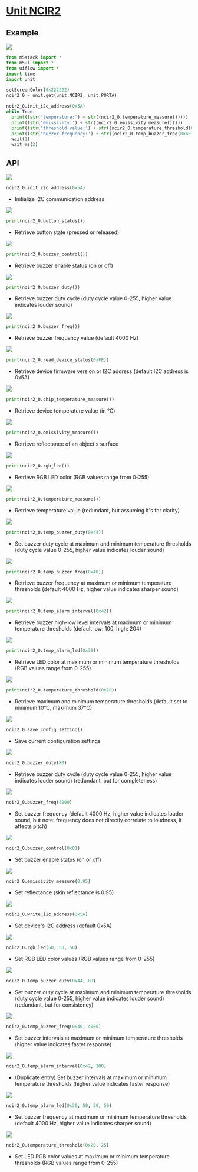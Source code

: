 # [Unit NCIR2](/en/unit/ncir2)

## Example

<img class="blockly_svg" src="https://m5stack.oss-cn-shenzhen.aliyuncs.com/resource/docs/static/assets/img/uiflow/blockly/unit/ncir2/uiflow_block_example.svg">

```python
from m5stack import *
from m5ui import *
from uiflow import *
import time
import unit

setScreenColor(0x222222)
ncir2_0 = unit.get(unit.NCIR2, unit.PORTA)

ncir2_0.init_i2c_address(0x5A)
while True:
  print((str('temperature:') + str((ncir2_0.temperature_measure()))))
  print((str('emissivity:') + str((ncir2_0.emissivity_measure()))))
  print((str('threshold value:') + str((ncir2_0.temperature_threshold(0x20)))))
  print((str('buzzer frequency:') + str((ncir2_0.temp_buzzer_freq(0x40)))))
  wait(1)
  wait_ms(2)
```

## API

<img class="blockly_svg" src="https://m5stack.oss-cn-shenzhen.aliyuncs.com/resource/docs/static/assets/img/uiflow/blockly/unit/ncir2/uiflow_block_unit_ncir2_init.svg">

```python
ncir2_0.init_i2c_address(0x5A)
```

- Initialize I2C communication address

<img class="blockly_svg" src="https://m5stack.oss-cn-shenzhen.aliyuncs.com/resource/docs/static/assets/img/uiflow/blockly/unit/ncir2/uiflow_block_unit_ncir2_get_button_status.svg">

```python
print(ncir2_0.button_status())
```

- Retrieve button state (pressed or released)

<img class="blockly_svg" src="https://m5stack.oss-cn-shenzhen.aliyuncs.com/resource/docs/static/assets/img/uiflow/blockly/unit/ncir2/uiflow_block_unit_ncir2_get_buzzer_control.svg">

```python
print(ncir2_0.buzzer_control())
```

- Retrieve buzzer enable status (on or off)

<img class="blockly_svg" src="https://m5stack.oss-cn-shenzhen.aliyuncs.com/resource/docs/static/assets/img/uiflow/blockly/unit/ncir2/uiflow_block_unit_ncir2_get_buzzer_duty.svg">

```python
print(ncir2_0.buzzer_duty())
```

- Retrieve buzzer duty cycle (duty cycle value 0-255, higher value indicates louder sound)

<img class="blockly_svg" src="https://m5stack.oss-cn-shenzhen.aliyuncs.com/resource/docs/static/assets/img/uiflow/blockly/unit/ncir2/uiflow_block_unit_ncir2_get_buzzer_freq.svg">

```python
print(ncir2_0.buzzer_freq())
```

- Retrieve buzzer frequency value (default 4000 Hz)

<img class="blockly_svg" src="https://m5stack.oss-cn-shenzhen.aliyuncs.com/resource/docs/static/assets/img/uiflow/blockly/unit/ncir2/uiflow_block_unit_ncir2_get_device_status.svg">

```python
print(ncir2_0.read_device_status(0xFE))
```

- Retrieve device firmware version or I2C address (default I2C address is 0x5A)

<img class="blockly_svg" src="https://m5stack.oss-cn-shenzhen.aliyuncs.com/resource/docs/static/assets/img/uiflow/blockly/unit/ncir2/uiflow_block_unit_ncir2_get_device_temp.svg">

```python
print(ncir2_0.chip_temperature_measure())
```

- Retrieve device temperature value (in ℃)

<img class="blockly_svg" src="https://m5stack.oss-cn-shenzhen.aliyuncs.com/resource/docs/static/assets/img/uiflow/blockly/unit/ncir2/uiflow_block_unit_ncir2_get_emissivity.svg">

```python
print(ncir2_0.emissivity_measure())
```

- Retrieve reflectance of an object's surface

<img class="blockly_svg" src="https://m5stack.oss-cn-shenzhen.aliyuncs.com/resource/docs/static/assets/img/uiflow/blockly/unit/ncir2/uiflow_block_unit_ncir2_get_rgb_led.svg">

```python
print(ncir2_0.rgb_led())
```

- Retrieve RGB LED color (RGB values range from 0-255)

<img class="blockly_svg" src="https://m5stack.oss-cn-shenzhen.aliyuncs.com/resource/docs/static/assets/img/uiflow/blockly/unit/ncir2/uiflow_block_unit_ncir2_get_temperature.svg">

```python
print(ncir2_0.temperature_measure())
```

- Retrieve temperature value (redundant, but assuming it's for clarity)

<img class="blockly_svg" src="https://m5stack.oss-cn-shenzhen.aliyuncs.com/resource/docs/static/assets/img/uiflow/blockly/unit/ncir2/uiflow_block_unit_ncir2_get_temp_buzzer_duty.svg">

```python
print(ncir2_0.temp_buzzer_duty(0x44))
```

- Set buzzer duty cycle at maximum and minimum temperature thresholds (duty cycle value 0-255, higher value indicates louder sound)

<img class="blockly_svg" src="https://m5stack.oss-cn-shenzhen.aliyuncs.com/resource/docs/static/assets/img/uiflow/blockly/unit/ncir2/uiflow_block_unit_ncir2_get_temp_buzzer_freq.svg">

```python
print(ncir2_0.temp_buzzer_freq(0x40))
```

- Retrieve buzzer frequency at maximum or minimum temperature thresholds (default 4000 Hz, higher value indicates sharper sound)

<img class="blockly_svg" src="https://m5stack.oss-cn-shenzhen.aliyuncs.com/resource/docs/static/assets/img/uiflow/blockly/unit/ncir2/uiflow_block_unit_ncir2_get_temp_buzzer_interval.svg">

```python
print(ncir2_0.temp_alarm_interval(0x42))
```

- Retrieve buzzer high-low level intervals at maximum or minimum temperature thresholds (default low: 100, high: 204)

<img class="blockly_svg" src="https://m5stack.oss-cn-shenzhen.aliyuncs.com/resource/docs/static/assets/img/uiflow/blockly/unit/ncir2/uiflow_block_unit_ncir2_get_temp_led_color.svg">

```python
print(ncir2_0.temp_alarm_led(0x30))
```

- Retrieve LED color at maximum or minimum temperature thresholds (RGB values range from 0-255)

<img class="blockly_svg" src="https://m5stack.oss-cn-shenzhen.aliyuncs.com/resource/docs/static/assets/img/uiflow/blockly/unit/ncir2/uiflow_block_unit_ncir2_get_temp_threshold.svg">

```python
print(ncir2_0.temperature_threshold(0x20))
```

- Retrieve maximum and minimum temperature thresholds (default set to minimum 10°C, maximum 37°C)

<img class="blockly_svg" src="https://m5stack.oss-cn-shenzhen.aliyuncs.com/resource/docs/static/assets/img/uiflow/blockly/unit/ncir2/uiflow_block_unit_ncir2_save_setting.svg">

```python
ncir2_0.save_config_setting()
```

- Save current configuration settings

<img class="blockly_svg" src="https://m5stack.oss-cn-shenzhen.aliyuncs.com/resource/docs/static/assets/img/uiflow/blockly/unit/ncir2/uiflow_block_unit_ncir2_set_buzzer_duty.svg">

```python
ncir2_0.buzzer_duty(80)
```

- Retrieve buzzer duty cycle (duty cycle value 0-255, higher value indicates louder sound) (redundant, but for completeness)

<img class="blockly_svg" src="https://m5stack.oss-cn-shenzhen.aliyuncs.com/resource/docs/static/assets/img/uiflow/blockly/unit/ncir2/uiflow_block_unit_ncir2_set_buzzer_freq.svg">

```python
ncir2_0.buzzer_freq(4000)
```

- Set buzzer frequency (default 4000 Hz, higher value indicates louder sound, but note: frequency does not directly correlate to loudness, it affects pitch)

<img class="blockly_svg" src="https://m5stack.oss-cn-shenzhen.aliyuncs.com/resource/docs/static/assets/img/uiflow/blockly/unit/ncir2/uiflow_block_unit_ncir2_set_control.svg">

```python
ncir2_0.buzzer_control(0x01)
```

- Set buzzer enable status (on or off)

<img class="blockly_svg" src="https://m5stack.oss-cn-shenzhen.aliyuncs.com/resource/docs/static/assets/img/uiflow/blockly/unit/ncir2/uiflow_block_unit_ncir2_set_emissivity.svg">

```python
ncir2_0.emissivity_measure(0.95)
```

- Set reflectance (skin reflectance is 0.95)

<img class="blockly_svg" src="https://m5stack.oss-cn-shenzhen.aliyuncs.com/resource/docs/static/assets/img/uiflow/blockly/unit/ncir2/uiflow_block_unit_ncir2_set_i2c_address.svg">

```python
ncir2_0.write_i2c_address(0x5A)
```

- Set device's I2C address (default 0x5A)

<img class="blockly_svg" src="https://m5stack.oss-cn-shenzhen.aliyuncs.com/resource/docs/static/assets/img/uiflow/blockly/unit/ncir2/uiflow_block_unit_ncir2_set_rgb_led.svg">

```python
ncir2_0.rgb_led(50, 50, 50)
```

- Set RGB LED color values (RGB values range from 0-255)

<img class="blockly_svg" src="https://m5stack.oss-cn-shenzhen.aliyuncs.com/resource/docs/static/assets/img/uiflow/blockly/unit/ncir2/uiflow_block_unit_ncir2_set_temp_buzzer_duty.svg">

```python
ncir2_0.temp_buzzer_duty(0x44, 80)
```

- Set buzzer duty cycle at maximum and minimum temperature thresholds (duty cycle value 0-255, higher value indicates louder sound) (redundant, but for consistency)

<img class="blockly_svg" src="https://m5stack.oss-cn-shenzhen.aliyuncs.com/resource/docs/static/assets/img/uiflow/blockly/unit/ncir2/uiflow_block_unit_ncir2_set_temp_buzzer_freq.svg">

```python
ncir2_0.temp_buzzer_freq(0x40, 4000)
```

- Set buzzer intervals at maximum or minimum temperature thresholds (higher value indicates faster response)

<img class="blockly_svg" src="https://m5stack.oss-cn-shenzhen.aliyuncs.com/resource/docs/static/assets/img/uiflow/blockly/unit/ncir2/uiflow_block_unit_ncir2_set_temp_buzzer_interval.svg">

```python
ncir2_0.temp_alarm_interval(0x42, 100)
```

- (Duplicate entry) Set buzzer intervals at maximum or minimum temperature thresholds (higher value indicates faster response)

<img class="blockly_svg" src="https://m5stack.oss-cn-shenzhen.aliyuncs.com/resource/docs/static/assets/img/uiflow/blockly/unit/ncir2/uiflow_block_unit_ncir2_set_temp_led_color.svg">

```python
ncir2_0.temp_alarm_led(0x30, 50, 50, 50)
```

- Set buzzer frequency at maximum or minimum temperature thresholds (default 4000 Hz, higher value indicates sharper sound)

<img class="blockly_svg" src="https://m5stack.oss-cn-shenzhen.aliyuncs.com/resource/docs/static/assets/img/uiflow/blockly/unit/ncir2/uiflow_block_unit_ncir2_set_temp_threshold.svg">

```python
ncir2_0.temperature_threshold(0x20, 25)
```

- Set LED RGB color values at maximum or minimum temperature thresholds (RGB values range from 0-255)

